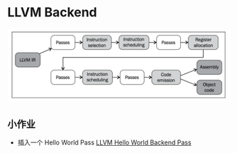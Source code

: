 # LLVM Backend 

![image-20220224140030585](image-20220224140030585.png)



## 小作业

- 插入一个 Hello World Pass [LLVM Hello World Backend Pass](./X86HelloWorld.md)